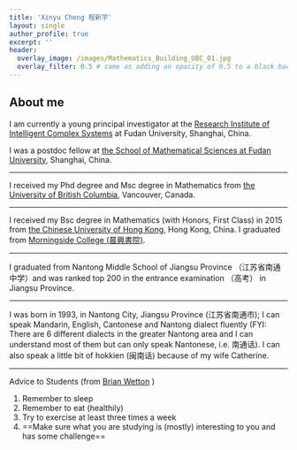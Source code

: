 ```yaml
---
title: 'Xinyu Cheng 程新宇'
layout: single
author_profile: true
excerpt: ''
header:
  overlay_image: /images/Mathematics_Building_UBC_01.jpg
  overlay_filter: 0.5 # same as adding an opacity of 0.5 to a black background
---
```


## About me

I am currently a young principal investigator at the [Research Institute of Intelligent Complex Systems](https://iics.fudan.edu.cn/) at Fudan University, Shanghai, China.

I was a postdoc fellow at [the School of Mathematical Sciences at Fudan University](https://math.fudan.edu.cn/), Shanghai, China.

---

I received my Phd degree and Msc degree in Mathematics from [the University of British Columbia](https://www.math.ubc.ca/), Vancouver, Canada.

---

I received my Bsc degree in Mathematics (with Honors, First Class) in 2015 from [the Chinese University of Hong Kong](https://www.math.cuhk.edu.hk/), Hong Kong, China. I graduated from [Morningside College (晨興書院)](https://www.morningside.cuhk.edu.hk/).

---

I graduated from Nantong Middle School of Jiangsu Province （江苏省南通中学）and was ranked top 200 in the entrance examination （高考） in Jiangsu Province.

---

I was born in 1993, in Nantong City, Jiangsu Province (江苏省南通市); I can speak Mandarin, English, Cantonese and Nantong dialect fluently (FYI: There are 6 different dialects in the greater Nantong area and I can understand most of them but can only speak Nantonese, i.e. 南通话). I can also speak a little bit of hokkien (闽南话) because of my wife Catherine.


---
Advice to Students (from [Brian Wetton](https://sites.google.com/view/brianwetton/) ) 
 1. Remember to sleep 
 2. Remember to eat (healthily)
 3. Try to exercise at least three times a week
 4. ==Make sure what you are studying is (mostly) interesting to you and has some challenge==



